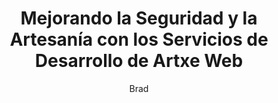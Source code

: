 ---
title: "Mejorando la Seguridad y la Artesanía con los Servicios de Desarrollo de Artxe Web"
description: "Servicios de desarrollo web de calidad para resultados duraderos"
author: "Brad"
authorImage: "/imagenes/brad.jpg"
authorImageAlt: "Descripción del Avatar"
pubDate: 2024-02-10
cardImage: "/imagenes/post-2.jpg"
cardImageAlt: "Desarrollador trabajando en código con múltiples pantallas"
readTime: 5
tags: ["seguridad", "artesanía", "gestión"]
contents: [
        "Cuando se trata de desarrollo web, la seguridad y la calidad del trabajo son innegociables. En Artxe Web, estamos orgullosos de ofrecer una gama de servicios de desarrollo que priorizan ambos, asegurando que tus proyectos estén construidos para durar.",
        "Nuestro equipo de artesanos especializados aporta precisión y experiencia a cada trabajo, desde instalaciones menores hasta trabajo estructural a gran escala. Con herramientas y materiales de alta calidad de nuestro extenso inventario, garantizamos los más altos estándares de seguridad y artesanía en cada proyecto.",
        "Pero nuestro compromiso con la excelencia no termina ahí. También proporcionamos servicios completos de gestión de proyectos para mantener tu desarrollo en el camino correcto y dentro del presupuesto. Desde la coordinación del flujo de trabajo hasta la comunicación con las partes interesadas, Artxe Web maneja las complejidades para que puedas enfocarte en tu visión.",
        "Lo que distingue a Artxe Web es nuestra dedicación al soporte continuo. No solo terminamos el trabajo y nos vamos, estamos aquí a largo plazo. Nuestros servicios de mantenimiento aseguran que tu desarrollo se mantenga en condiciones óptimas, proporcionando tranquilidad durante años.",
        "Para clientes empresariales más grandes, ofrecemos soluciones personalizadas adaptadas a tus desafíos únicos. Al entender tus necesidades específicas, diseñamos estrategias dirigidas a maximizar la eficiencia e impulsar tu negocio hacia adelante.",
        "Con los servicios de desarrollo de Artxe Web, puedes confiar en que tus proyectos están en buenas manos. Experimenta la diferencia hoy y ve por qué tantos clientes eligen Artxe Web para sus necesidades de desarrollo."
]
---